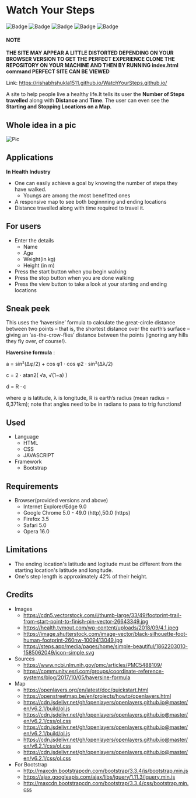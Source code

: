 # Watch Your Steps

![Badge](https://img.shields.io/badge/Watch%20Your%20Steps-BrightGreen)
![Badge](https://img.shields.io/badge/Step%20Counter-informational)
![Badge](https://img.shields.io/badge/Map-ff69b4)
![Badge](https://img.shields.io/badge/Health-yellow)
![Badge](https://img.shields.io/badge/Time%20Walked-orange)
#### NOTE
**THE SITE MAY APPEAR A LITTLE DISTORTED DEPENDING ON YOUR BROWSER VERSION TO GET THE PERFECT EXPERIENCE CLONE THE REPOSITORY ON YOUR MACHINE AND THEN BY RUNNING
index.html command PERFECT SITE CAN BE VIEWED**

Link: https://rishabhshukla1511.github.io/WatchYourSteps.github.io/

A site to help people live a healthy life.It tells its user the **Number of Steps travelled** along with **Distance** and **Time**. The user can even see the **Starting and Stopping Locations on a Map**.


## Whole idea in a pic
![Pic](https://cdn5.vectorstock.com/i/thumb-large/33/49/footprint-trail-from-start-point-to-finish-pin-vector-26643349.jpg)


## Applications
  **In Health Industry**
  * One can easily achieve a goal by knowing the number of steps they have walked.
    * Youngs are among the most benefitted ones
  * A responsive map to see both beginnning and ending locations
  * Distance travelled along with time required to travel it.


## For users
* Enter the details 
  * Name
  * Age
  * Weight(in kg)
  * Height (in m)
* Press the start button when you begin walking
* Press the stop button when you are done walking
* Press the view button to take a look at your starting and ending locations


## Sneak peek
This uses the ‘haversine’ formula to calculate the great-circle distance between two points – that is, the shortest distance over the earth’s surface – giving an ‘as-the-crow-flies’ distance between the points (ignoring any hills they fly over, of course!).

**Haversine formula** :	

a = sin²(Δφ/2) + cos φ1 ⋅ cos φ2 ⋅ sin²(Δλ/2)

c = 2 ⋅ atan2( √a, √(1−a) )

d = R ⋅ c

where	φ is latitude, λ is longitude, R is earth’s radius (mean radius = 6,371km);
note that angles need to be in radians to pass to trig functions!
  
  
## Used
  * Language
    * HTML
    * CSS
    * JAVASCRIPT
  * Framework
    * Bootstrap
   

## Requirements
* Browser(provided versions and above)
  * Internet Explorer/Edge  9.0 
  * Google Chrome  5.0 - 49.0 (http),50.0 (https)
  * Firefox  3.5 
  * Safari  5.0
  * Opera 16.0
  
  
## Limitations
  * The ending location's latitude and logitude must be different from the starting location's latitude and longitude.
  * One's step length is approximately 42% of their height.
  

## Credits
  * Images
      * https://cdn5.vectorstock.com/i/thumb-large/33/49/footprint-trail-from-start-point-to-finish-pin-vector-26643349.jpg
      * https://health.tymout.com/wp-content/uploads/2018/09/4.1.jpeg
      * https://image.shutterstock.com/image-vector/black-silhouette-foot-human-footprint-260nw-1009413049.jpg
      * https://steps.app/media/pages/home/simple-beautiful/1862203010-1585062049/icon-simple.svg
  * Sources
       * https://www.ncbi.nlm.nih.gov/pmc/articles/PMC5488109/
       * https://community.esri.com/groups/coordinate-reference-systems/blog/2017/10/05/haversine-formula
  * Map
      * https://openlayers.org/en/latest/doc/quickstart.html
      * https://openstreetmap.be/en/projects/howto/openlayers.html
      * https://cdn.jsdelivr.net/gh/openlayers/openlayers.github.io@master/en/v6.2.1/build/ol.js
      * https://cdn.jsdelivr.net/gh/openlayers/openlayers.github.io@master/en/v6.2.1/css/ol.css
      * https://cdn.jsdelivr.net/gh/openlayers/openlayers.github.io@master/en/v6.2.1/build/ol.js
      * https://cdn.jsdelivr.net/gh/openlayers/openlayers.github.io@master/en/v6.2.1/css/ol.css
      * https://cdn.jsdelivr.net/gh/openlayers/openlayers.github.io@master/en/v6.2.1/css/ol.css
  * For Bootstrap
      * http://maxcdn.bootstrapcdn.com/bootstrap/3.3.4/js/bootstrap.min.js
      * https://ajax.googleapis.com/ajax/libs/jquery/1.11.3/jquery.min.js
      * http://maxcdn.bootstrapcdn.com/bootstrap/3.3.4/css/bootstrap.min.css  

